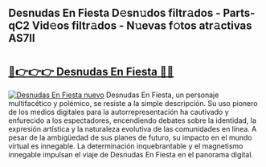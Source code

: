 ## Desnudas En Fiesta D𝚎sn𝚞dos filtr𝚊dos - Parts-qC2 Vid𝚎os filtr𝚊dos - N𝚞evas f𝚘tos atr𝚊ctivas AS7lI

# <h2><a href="http://mb7fyk.tromn.icu/?c=Desnudas+En+Fiesta">🔗👉👉👉 Desnudas En Fiesta 🔗🔗</a></h2>

[![Desnudas En Fiesta nuevo](https://i.imgur.com/pEAQMta.gif)](http://mb7fyk.tromn.icu/?c=Desnudas+En+Fiesta)
Desnudas En Fiesta, un personaje multifacético y polémico, se resiste a la simple descripción. Su uso pionero de los medios digitales para la autorrepresentación ha cautivado y enfurecido a los espectadores, encendiendo debates sobre la identidad, la expresión artística y la naturaleza evolutiva de las comunidades en línea. A pesar de la ambigüedad de sus planes de futuro, su impacto en el mundo virtual es innegable. La determinación inquebrantable y el magnetismo innegable impulsan el viaje de Desnudas En Fiesta en el panorama digital.
